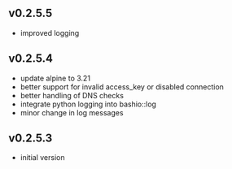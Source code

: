 ## v0.2.5.5

- improved logging

## v0.2.5.4

- update alpine to 3.21
- better support for invalid access_key or disabled connection
- better handling of DNS checks
- integrate python logging into bashio::log
- minor change in log messages

## v0.2.5.3

- initial version
